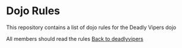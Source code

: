 Dojo Rules
==========

This repository contains a list of dojo rules for the Deadly Vipers dojo

All members should read the rules
[Back to deadlyvipers](https://github.com/deadlyvipers)